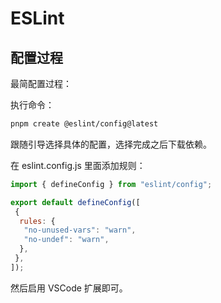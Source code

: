 # ESLint

## 配置过程

最简配置过程：

执行命令：

```bash
pnpm create @eslint/config@latest
```

跟随引导选择具体的配置，选择完成之后下载依赖。

在 eslint.config.js 里面添加规则：

```js
import { defineConfig } from "eslint/config";

export default defineConfig([
 {
  rules: {
   "no-unused-vars": "warn",
   "no-undef": "warn",
  },
 },
]);
```

然后启用 VSCode 扩展即可。
